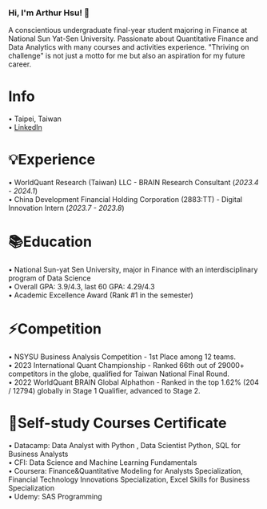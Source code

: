 ### Hi, I'm Arthur Hsu! 👋  
A conscientious undergraduate final-year student majoring in Finance at National Sun Yat-Sen University. Passionate about Quantitative Finance and Data Analytics with many courses and activities experience. "Thriving on challenge" is not just a motto for me but also an aspiration for my future career. 

Info
======
• Taipei, Taiwan  
• [LinkedIn](https://www.linkedin.com/in/weihsin-hsu/)

💡Experience  
======  
• WorldQuant Research (Taiwan) LLC - BRAIN Research Consultant (_2023.4 - 2024.1_)  
• China Development Financial Holding Corporation (2883:TT) - Digital Innovation Intern  (_2023.7 - 2023.8_)


📚Education  
======  
• National Sun-yat Sen University, major in Finance with an interdisciplinary program of Data Science  
• Overall GPA: 3.9/4.3, last 60 GPA: 4.29/4.3  
• Academic Excellence Award (Rank #1 in the semester)  


⚡Competition
======
• NSYSU Business Analysis Competition - 1st Place among 12 teams.   
• 2023 International Quant Championship - Ranked 66th out of 29000+ competitors in the globe, qualified for Taiwan National Final Round.   
• 2022 WorldQuant BRAIN Global Alphathon - Ranked in the top 1.62% (204 / 12794) globally in Stage 1 Qualifier, advanced to Stage 2.   

🌱Self-study Courses Certificate   
======  
• Datacamp: Data Analyst with Python , Data Scientist Python, SQL for Business Analysts    
• CFI: Data Science and Machine Learning Fundamentals  
• Coursera: Finance&Quantitative Modeling for Analysts Specialization, Financial Technology Innovations Specialization, Excel Skills for Business Specialization  
• Udemy: SAS Programming




<!--
**endlessnoc/endlessnoc** is a ✨ _special_ ✨ repository because its `README.md` (this file) appears on your GitHub profile.

Here are some ideas to get you started:

- 🔭 I’m currently working on ...
- 🌱 I’m currently learning ...
- 👯 I’m looking to collaborate on ...
- 🤔 I’m looking for help with ...
- 💬 Ask me about ...
- 📫 How to reach me: ...
- 😄 Pronouns: ...
- ⚡ Fun fact: ...
-->
